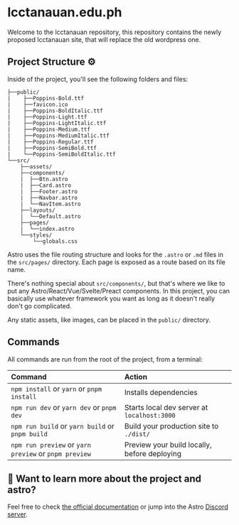 # lcctanauan.edu.ph

Welcome to the lcctanauan repository, this repository contains the newly proposed lcctanauan site, that will replace the old wordpress one.
## Project Structure ⚙

Inside of the project, you'll see the following folders and files:

```
├──public/
|    ├──Poppins-Bold.ttf
|    ├──favicon.ico
|    ├──Poppins-BoldItalic.ttf
|    ├──Poppins-Light.ttf
|    ├──Poppins-LightItalic.ttf
|    ├──Poppins-Medium.ttf
|    ├──Poppins-MediumItalic.ttf
|    ├──Poppins-Regular.ttf
|    ├──Poppins-SemiBold.ttf
|    └──Poppins-SemiBoldItalic.ttf
└──src/
    ├──assets/
    ├──components/
    |  ├──Btn.astro
    |  ├──Card.astro
    |  ├──Footer.astro
    |  ├──Navbar.astro
    |  └──NavItem.astro
    ├──layouts/
    |  └──Default.astro
    ├──pages/
    |  └──index.astro
    └──styles/
        └──globals.css

```
Astro uses the file routing structure and looks for the `.astro` or `.md` files in the `src/pages/` directory. Each page is exposed as a route based on its file name.

There's nothing special about `src/components/`, but that's where we like to put any Astro/React/Vue/Svelte/Preact components. In this project, you can basically use whatever framework you want as long as it doesn't really don't go complicated.

Any static assets, like images, can be placed in the `public/` directory.
## Commands

All commands are run from the root of the project, from a terminal:

| Command           | Action                                       |
|:----------------  |:-------------------------------------------- |
| `npm install` or `yarn` or `pnpm install`     | Installs dependencies                        |
| `npm run dev` or `yarn dev` or `pnpm dev`     | Starts local dev server at `localhost:3000`  |
| `npm run build` or `yarn build` or `pnpm build`   | Build your production site to `./dist/`      |
| `npm run preview` or `yarn preview` or `pnpm preview` | Preview your build locally, before deploying |

## 👀 Want to learn more about the project and astro?

Feel free to check [the official documentation](https://docs.astro.build) or jump into the Astro [Discord server](https://astro.build/chat).
